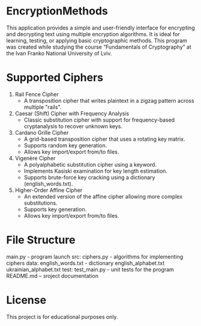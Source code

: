 # EncryptionMethods
This application provides a simple and user-friendly interface for encrypting and decrypting text using multiple encryption algorithms. It is ideal for learning, testing, or applying basic cryptographic methods. This program was created while studying the course “Fundamentals of Cryptography” at the Ivan Franko National University of Lviv.

# Supported Ciphers
1. Rail Fence Cipher
   - A transposition cipher that writes plaintext in a zigzag pattern across multiple "rails".
2. Caesar (Shift) Cipher with Frequency Analysis
   - Classic substitution cipher with support for frequency-based cryptanalysis to recover unknown keys.
3. Cardano Grille Cipher
   - A grid-based transposition cipher that uses a rotating key matrix.
   - Supports random key generation.
   - Allows key import/export from/to files.
4. Vigenère Cipher
   - A polyalphabetic substitution cipher using a keyword.
   - Implements Kasiski examination for key length estimation.
   - Supports brute-force key cracking using a dictionary (english_words.txt).
5. Higher-Order Affine Cipher
   - An extended version of the affine cipher allowing more complex substitutions.
   - Supports key generation.
   - Allows key import/export from/to files.



# File Structure

main.py - program launch
src:
   ciphers.py - algorithms for implementing ciphers
data:
   english_words.txt - dictionary
   english_alphabet.txt
   ukrainian_alphabet.txt
test:
   test_main.py - unit tests for the program
README.md – зroject documentation


# License

This project is for educational purposes only.
